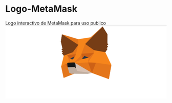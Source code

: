 # Logo-MetaMask
Logo interactivo de MetaMask para uso publico
![imagenDemo](imagen/imagenDemo.png)

